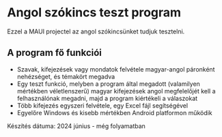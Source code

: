 # Angol szókincs teszt program

Ezzel a MAUI projectel az angol szókincsünket tudjuk tesztelni.

## A program fő funkciói
  - Szavak, kifejezések vagy mondatok felvétele magyar-angol páronként nehézséget, és témakört megadva
  - Egy teszt funkció, melyben a program által megadott (valamilyen mértékben véletlenszerű) magyar kifejezések angol megfelelőjét kell a felhasználónak megadni, majd a program kiértékeli a válaszokat
  - Több kifejezés egyszeri felvétele, egy Excel fájl segítségével 
  - Egyelőre Windows és kisebb mértékben Android platformon működik

Készítés dátuma: 2024 június - még folyamatban
